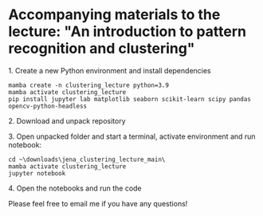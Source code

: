 # Accompanying materials to the lecture: "An introduction to pattern recognition and clustering"

1\. Create a new Python environment and install dependencies

    mamba create -n clustering_lecture python=3.9
    mamba activate clustering_lecture
    pip install jupyter lab matplotlib seaborn scikit-learn scipy pandas opencv-python-headless

2\. Download and unpack repository

3\. Open unpacked folder and start a terminal, activate environment and run notebook:

    cd ~\downloads\jena_clustering_lecture_main\
    mamba activate clustering_lecture
    jupyter notebook

4\. Open the notebooks and run the code

Please feel free to email me if you have any questions!

